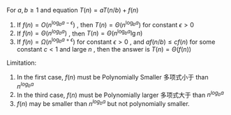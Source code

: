 For $a,b \geq 1$ and equation $T(n) = aT(n/b) + f(n)$
1. If $f(n) = O(n^ {\log_b {a} -\epsilon })$ , then $T(n) = \Theta(n^{\log_b a})$ for constant $\epsilon > 0$
2. If $f(n) = \Theta(n^{log_b a})$ , then $T(n) = \Theta(n^{\log_b a} \lg n)$
3. If $f(n) = \Omega(n^{\log_b a +\epsilon} )$ for constant $\epsilon > 0$ , and $af(n/b) \leq cf(n)$ for some constant $c < 1$  and large $n$ , then the answer is $T(n)  = \Theta(f(n))$

Limitation:
1. In the first case, $f(n)$ must be Polynomially Smaller 多项式小于 than $n^{log_b a}$
2. In the third case, $f(n)$ must be Polynomially larger 多项式大于 than $n^{log_b a}$
3. $f(n)$ may be smaller than $n^{log_b a}$ but not polynomially smaller.